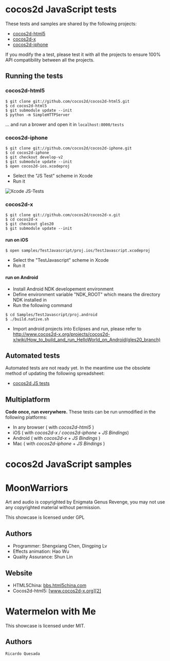 # cocos2d JavaScript tests

These tests and samples are shared by the following projects:

  - [cocos2d-html5](http://www.cocos2d-html5.org)
  - [cocos2d-x](http://www.cocos2d-x.org)
  - [cocos2d-iphone](http://www.cocos2d-iphone.org)

If you modify the a test, please test it with all the projects to ensure 100% API compatibility between all the projects.

## Running the tests ##

### cocos2d-html5 ###

```shell
$ git clone git://github.com/cocos2d/cocos2d-html5.git
$ cd cocos2d-html5
$ git submodule update --init
$ python -m SimpleHTTPServer
```
... and run a brower and open it in `localhost:8000/tests`

### cocos2d-iphone ###

```shell
$ git clone git://github.com/cocos2d/cocos2d-iphone.git
$ cd cocos2d-iphone
$ git checkout develop-v2
$ git submodule update --init
$ open cocos2d-ios.xcodeproj
```
- Select the "JS Test" scheme in Xcode
- Run it

![Xcode JS-Tests](https://lh4.googleusercontent.com/-qK1AiPbVggI/UIgeykWN1rI/AAAAAAAAqHA/hBegMW0VTkE/s800/Xcode_jstests.png)

### cocos2d-x ###

```shell
$ git clone git://github.com/cocos2d/cocos2d-x.git
$ cd cocos2d-x
$ git checkout gles20
$ git submodule update --init
```

#### run on iOS ####

```shell
$ open samples/TestJavascript/proj.ios/TestJavascript.xcodeproj
```
- Select the "TestJavascript" scheme in Xcode
- Run it

#### run on Android ####

- Install Android NDK developement environment
- Define environment variable "NDK_ROOT" which means the directory NDK installed in
- Run the following command

```shell
$ cd Samples/TestJavascript/proj.android
$ ./build.native.sh
```
- Import android projects into Eclipses and run, please refer to http://www.cocos2d-x.org/projects/cocos2d-x/wiki/How_to_build_and_run_HelloWorld_on_Android(gles20_branch)

## Automated tests ##

Automated tests are not ready yet.  In the meantime use the obsolete method of updating the following spreadsheet:

- [cocos2d JS tests](https://docs.google.com/spreadsheet/ccc?key=0AtMnlkzywt1zdHlZcVZQZlp6RHhZd0lHcGtleXV4aUE#gid=1)

## Multiplatform ##

__Code once, run everywhere.__
These tests can be run unmodified in the following platforms:

  - In any browser ( with _cocos2d-html5_ )
  - iOS ( with _cocos2d-x / cocos2d-iphone_ + _JS Bindings_)
  - Android ( with _cocos2d-x_ + _JS Bindings_ )
  - Mac ( with _cocos2d-iphone_ + _JS Bindings_ )

# cocos2d JavaScript samples

MoonWarriors
==================
Art and audio is copyrighted by Enigmata Genus Revenge,
you may not use any copyrighted material without permission.

This showcase is licensed under GPL

Authors
------------------
   * Programmer: Shengxiang Chen, Dingping Lv
   * Effects animation: Hao Wu
   * Quality Assurance:  Shun Lin

Website
------------------
   * HTML5China: [bbs.html5china.com][1]
   * Cocos2d-html5: [www.cocos2d-x.org][2]

   [1]: http://bbs.html5china.com/forum-cocos2d_html5-1.html "HTML5China"
   [2]: http://www.cocos2d-x.org "Cocos2d-html5"
   [3]: http://www.cocos2d-x.org/MoonWarriors/index.html "MoonWarriors"

Watermelon with Me
==================
This showcase is licensed under MIT.

Authors
------------------
    Ricardo Quesada